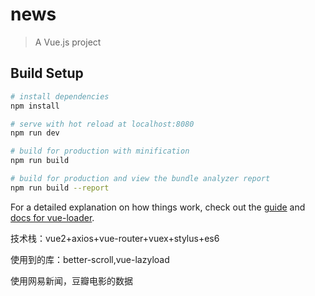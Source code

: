 # news

> A Vue.js project

## Build Setup

``` bash
# install dependencies
npm install

# serve with hot reload at localhost:8080
npm run dev

# build for production with minification
npm run build

# build for production and view the bundle analyzer report
npm run build --report
```

For a detailed explanation on how things work, check out the [guide](http://vuejs-templates.github.io/webpack/) and [docs for vue-loader](http://vuejs.github.io/vue-loader).

技术栈：vue2+axios+vue-router+vuex+stylus+es6

使用到的库：better-scroll,vue-lazyload

使用网易新闻，豆瓣电影的数据
